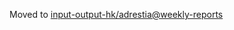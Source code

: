 Moved to [input-output-hk/adrestia@weekly-reports](https://github.com/input-output-hk/adrestia/tree/weekly-reports/2019-04-19)
